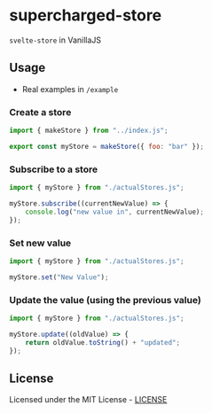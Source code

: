 # supercharged-store

`svelte-store` in VanillaJS

## Usage

- Real examples in `/example`

### Create a store

```js
import { makeStore } from "../index.js";

export const myStore = makeStore({ foo: "bar" });
```

### Subscribe to a store

```js
import { myStore } from "./actualStores.js";

myStore.subscribe((currentNewValue) => {
    console.log("new value in", currentNewValue);
});
```

### Set new value

```js
import { myStore } from "./actualStores.js";

myStore.set("New Value");
```

### Update the value (using the previous value)

```js
import { myStore } from "./actualStores.js";

myStore.update((oldValue) => {
    return oldValue.toString() + "updated";
});
```

## License

Licensed under the MIT License - [LICENSE](LICENSE)
